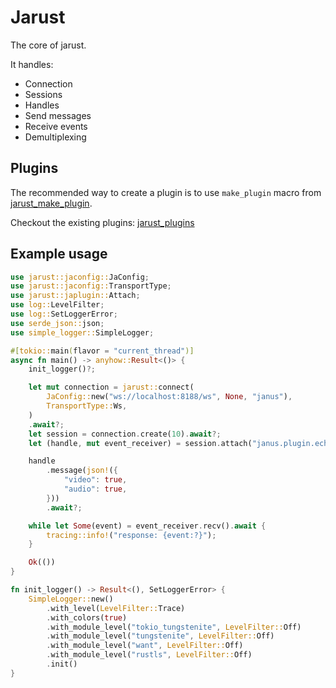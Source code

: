 # Jarust

The core of jarust.

It handles:

- Connection
- Sessions
- Handles
- Send messages
- Receive events
- Demultiplexing

## Plugins

The recommended way to create a plugin is to use `make_plugin` macro from [jarust_make_plugin](https://crates.io/crates/jarust_make_plugin).

Checkout the existing plugins: [jarust_plugins](https://crates.io/crates/jarust_plugins)

## Example usage

```rust
use jarust::jaconfig::JaConfig;
use jarust::jaconfig::TransportType;
use jarust::japlugin::Attach;
use log::LevelFilter;
use log::SetLoggerError;
use serde_json::json;
use simple_logger::SimpleLogger;

#[tokio::main(flavor = "current_thread")]
async fn main() -> anyhow::Result<()> {
    init_logger()?;

    let mut connection = jarust::connect(
        JaConfig::new("ws://localhost:8188/ws", None, "janus"),
        TransportType::Ws,
    )
    .await?;
    let session = connection.create(10).await?;
    let (handle, mut event_receiver) = session.attach("janus.plugin.echotest").await?;

    handle
        .message(json!({
            "video": true,
            "audio": true,
        }))
        .await?;

    while let Some(event) = event_receiver.recv().await {
        tracing::info!("response: {event:?}");
    }

    Ok(())
}

fn init_logger() -> Result<(), SetLoggerError> {
    SimpleLogger::new()
        .with_level(LevelFilter::Trace)
        .with_colors(true)
        .with_module_level("tokio_tungstenite", LevelFilter::Off)
        .with_module_level("tungstenite", LevelFilter::Off)
        .with_module_level("want", LevelFilter::Off)
        .with_module_level("rustls", LevelFilter::Off)
        .init()
}
```
